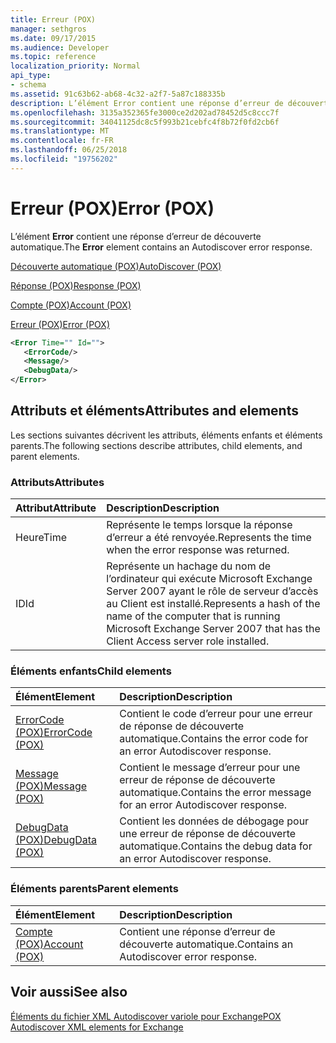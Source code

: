 ```yaml
---
title: Erreur (POX)
manager: sethgros
ms.date: 09/17/2015
ms.audience: Developer
ms.topic: reference
localization_priority: Normal
api_type:
- schema
ms.assetid: 91c63b62-ab68-4c32-a2f7-5a87c188335b
description: L’élément Error contient une réponse d’erreur de découverte automatique.
ms.openlocfilehash: 3135a352365fe3000ce2d202ad78452d5c8ccc7f
ms.sourcegitcommit: 34041125dc8c5f993b21cebfc4f8b72f0fd2cb6f
ms.translationtype: MT
ms.contentlocale: fr-FR
ms.lasthandoff: 06/25/2018
ms.locfileid: "19756202"
---
```

# <a name="error-pox"></a><span data-ttu-id="fe232-103">Erreur (POX)</span><span class="sxs-lookup"><span data-stu-id="fe232-103">Error (POX)</span></span>

<span data-ttu-id="fe232-104">L’élément **Error** contient une réponse d’erreur de découverte automatique.</span><span class="sxs-lookup"><span data-stu-id="fe232-104">The **Error** element contains an Autodiscover error response.</span></span> 
  
[<span data-ttu-id="fe232-105">Découverte automatique (POX)</span><span class="sxs-lookup"><span data-stu-id="fe232-105">AutoDiscover (POX)</span></span>](autodiscover-pox.md)
  
[<span data-ttu-id="fe232-106">Réponse (POX)</span><span class="sxs-lookup"><span data-stu-id="fe232-106">Response (POX)</span></span>](response-pox.md)
  
[<span data-ttu-id="fe232-107">Compte (POX)</span><span class="sxs-lookup"><span data-stu-id="fe232-107">Account (POX)</span></span>](account-pox.md)
  
[<span data-ttu-id="fe232-108">Erreur (POX)</span><span class="sxs-lookup"><span data-stu-id="fe232-108">Error (POX)</span></span>](error-pox.md)
  
```xml
<Error Time="" Id="">
   <ErrorCode/>
   <Message/>
   <DebugData/>
</Error>
```

## <a name="attributes-and-elements"></a><span data-ttu-id="fe232-109">Attributs et éléments</span><span class="sxs-lookup"><span data-stu-id="fe232-109">Attributes and elements</span></span>

<span data-ttu-id="fe232-110">Les sections suivantes décrivent les attributs, éléments enfants et éléments parents.</span><span class="sxs-lookup"><span data-stu-id="fe232-110">The following sections describe attributes, child elements, and parent elements.</span></span>
  
### <a name="attributes"></a><span data-ttu-id="fe232-111">Attributs</span><span class="sxs-lookup"><span data-stu-id="fe232-111">Attributes</span></span>

|<span data-ttu-id="fe232-112">**Attribut**</span><span class="sxs-lookup"><span data-stu-id="fe232-112">**Attribute**</span></span>|<span data-ttu-id="fe232-113">**Description**</span><span class="sxs-lookup"><span data-stu-id="fe232-113">**Description**</span></span>|
|:-----|:-----|
|<span data-ttu-id="fe232-114">Heure</span><span class="sxs-lookup"><span data-stu-id="fe232-114">Time</span></span>  <br/> |<span data-ttu-id="fe232-115">Représente le temps lorsque la réponse d’erreur a été renvoyée.</span><span class="sxs-lookup"><span data-stu-id="fe232-115">Represents the time when the error response was returned.</span></span>  <br/> |
|<span data-ttu-id="fe232-116">ID</span><span class="sxs-lookup"><span data-stu-id="fe232-116">Id</span></span>  <br/> |<span data-ttu-id="fe232-117">Représente un hachage du nom de l’ordinateur qui exécute Microsoft Exchange Server 2007 ayant le rôle de serveur d’accès au Client est installé.</span><span class="sxs-lookup"><span data-stu-id="fe232-117">Represents a hash of the name of the computer that is running Microsoft Exchange Server 2007 that has the Client Access server role installed.</span></span>  <br/> |
   
### <a name="child-elements"></a><span data-ttu-id="fe232-118">Éléments enfants</span><span class="sxs-lookup"><span data-stu-id="fe232-118">Child elements</span></span>

|<span data-ttu-id="fe232-119">**Élément**</span><span class="sxs-lookup"><span data-stu-id="fe232-119">**Element**</span></span>|<span data-ttu-id="fe232-120">**Description**</span><span class="sxs-lookup"><span data-stu-id="fe232-120">**Description**</span></span>|
|:-----|:-----|
|[<span data-ttu-id="fe232-121">ErrorCode (POX)</span><span class="sxs-lookup"><span data-stu-id="fe232-121">ErrorCode (POX)</span></span>](errorcode-pox.md) <br/> |<span data-ttu-id="fe232-122">Contient le code d’erreur pour une erreur de réponse de découverte automatique.</span><span class="sxs-lookup"><span data-stu-id="fe232-122">Contains the error code for an error Autodiscover response.</span></span>  <br/> |
|[<span data-ttu-id="fe232-123">Message (POX)</span><span class="sxs-lookup"><span data-stu-id="fe232-123">Message (POX)</span></span>](message-pox.md) <br/> |<span data-ttu-id="fe232-124">Contient le message d’erreur pour une erreur de réponse de découverte automatique.</span><span class="sxs-lookup"><span data-stu-id="fe232-124">Contains the error message for an error Autodiscover response.</span></span>  <br/> |
|[<span data-ttu-id="fe232-125">DebugData (POX)</span><span class="sxs-lookup"><span data-stu-id="fe232-125">DebugData (POX)</span></span>](debugdata-pox.md) <br/> |<span data-ttu-id="fe232-126">Contient les données de débogage pour une erreur de réponse de découverte automatique.</span><span class="sxs-lookup"><span data-stu-id="fe232-126">Contains the debug data for an error Autodiscover response.</span></span>  <br/> |
   
### <a name="parent-elements"></a><span data-ttu-id="fe232-127">Éléments parents</span><span class="sxs-lookup"><span data-stu-id="fe232-127">Parent elements</span></span>

|<span data-ttu-id="fe232-128">**Élément**</span><span class="sxs-lookup"><span data-stu-id="fe232-128">**Element**</span></span>|<span data-ttu-id="fe232-129">**Description**</span><span class="sxs-lookup"><span data-stu-id="fe232-129">**Description**</span></span>|
|:-----|:-----|
|[<span data-ttu-id="fe232-130">Compte (POX)</span><span class="sxs-lookup"><span data-stu-id="fe232-130">Account (POX)</span></span>](account-pox.md) <br/> |<span data-ttu-id="fe232-131">Contient une réponse d’erreur de découverte automatique.</span><span class="sxs-lookup"><span data-stu-id="fe232-131">Contains an Autodiscover error response.</span></span>  <br/> |
   
## <a name="see-also"></a><span data-ttu-id="fe232-132">Voir aussi</span><span class="sxs-lookup"><span data-stu-id="fe232-132">See also</span></span>



[<span data-ttu-id="fe232-133">Éléments du fichier XML Autodiscover variole pour Exchange</span><span class="sxs-lookup"><span data-stu-id="fe232-133">POX Autodiscover XML elements for Exchange</span></span>](pox-autodiscover-xml-elements-for-exchange.md)

